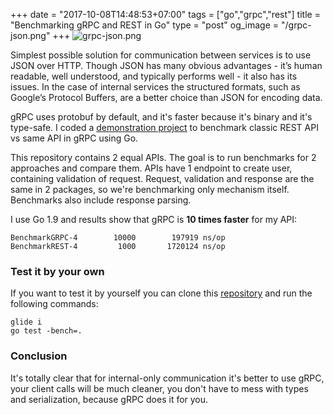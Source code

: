 +++
date = "2017-10-08T14:48:53+07:00"
tags = ["go","grpc","rest"]
title = "Benchmarking gRPC and REST in Go"
type = "post"
og_image = "/grpc-json.png"
+++
![grpc-json.png](/grpc-json.png)

Simplest possible solution for communication between services is to use JSON over HTTP. Though JSON has many obvious advantages - it’s human readable, well understood, and typically performs well - it also has its issues. In the case of internal services the structured formats, such as Google’s Protocol Buffers, are a better choice than JSON for encoding data.

gRPC uses protobuf by default, and it's faster because it's binary and it's type-safe. I coded a [demonstration project](https://github.com/plutov/benchmark-grpc-rest) to benchmark classic REST API vs same API in gRPC using Go.

This repository contains 2 equal APIs. The goal is to run benchmarks for 2 approaches and compare them. APIs have 1 endpoint to create user, containing validation of request. Request, validation and response are the same in 2 packages, so we're benchmarking only mechanism itself. Benchmarks also include response parsing.

I use Go 1.9 and results show that gRPC is **10 times faster** for my API:

```
BenchmarkGRPC-4   	   10000	    197919 ns/op
BenchmarkREST-4   	    1000	   1720124 ns/op
```

### Test it by your own

If you want to test it by yourself you can clone this [repository](https://github.com/plutov/benchmark-grpc-rest) and run the following commands:

```
glide i
go test -bench=.
```

### Conclusion

It's totally clear that for internal-only communication it's better to use gRPC, your client calls will be much cleaner, you don't have to mess with types and serialization, because gRPC does it for you.
